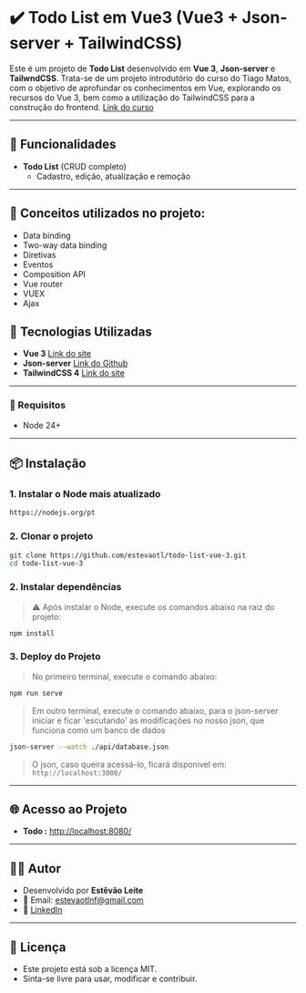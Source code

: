 # ✔️ Todo List em Vue3 (Vue3 + Json-server + TailwindCSS)

Este é um projeto de **Todo List** desenvolvido em **Vue 3**, **Json-server** e **TailwndCSS**. Trata-se de um projeto introdutório do curso do Tiago Matos, com o objetivo de aprofundar os conhecimentos em Vue, explorando os recursos do Vue 3, bem como a utilização do TailwindCSS para a construção do frontend. [Link do curso](https://www.youtube.com/playlist?list=PLcoYAcR89n-qTYqfWTGxXMnAvCqY3JF8w)

---

## 📌 Funcionalidades

- **Todo List** (CRUD completo)
  - Cadastro, edição, atualização e remoção

---

## 📌 Conceitos utilizados no projeto:
- Data binding
- Two-way data binding
- Diretivas
- Eventos
- Composition API
- Vue router
- VUEX
- Ajax

## 🚀 Tecnologias Utilizadas

* **Vue 3** [Link do site](https://vuejs.org/)
* **Json-server** [Link do Github](https://github.com/typicode/json-server/tree/v0)
* **TailwindCSS 4** [Link do site](https://tailwindcss.com/)

---

### 🧰 Requisitos

* Node 24+

---

## 📦 Instalação

### 1. Instalar o Node mais atualizado

```bash
https://nodejs.org/pt
```

### 2. Clonar o projeto

```bash
git clone https://github.com/estevaotl/todo-list-vue-3.git
cd todo-list-vue-3
```

### 2. Instalar dependências

> ⚠️ Após instalar o Node, execute os comandos abaixo na raiz do projeto:

```bash
npm install
```

### 3. Deploy do Projeto

> No primeiro terminal, execute o comando abaixo:

```bash
npm run serve
```

> Em outro terminal, execute o comando abaixo, para o json-server iniciar e ficar 'escutando' as modificações no nosso json, que funciona como um banco de dados

```bash
json-server --watch ./api/database.json
```

> O json, caso queira acessá-lo, ficará disponivel em: `http://localhost:3000/` 

---

## 🌐 Acesso ao Projeto

* **Todo :** [http://localhost:8080/](http://localhost:8080/)

---

## 👨‍💻 Autor

- Desenvolvido por **Estêvão Leite**
- 📧 Email: [estevaotlnf@gmail.com](mailto:estevaotlnf@gmail.com)
- 🔗 [LinkedIn](https://linkedin.com/in/estevao-leite)

---

## 📄 Licença

- Este projeto está sob a licença MIT.
- Sinta-se livre para usar, modificar e contribuir.
